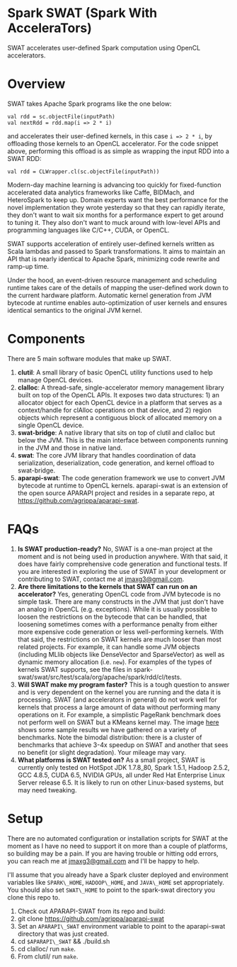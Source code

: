 # Spark SWAT (Spark With AcceleraTors)

SWAT accelerates user-defined Spark computation using OpenCL accelerators.

# Overview

SWAT takes Apache Spark programs like the one below:

    val rdd = sc.objectFile(inputPath)
    val nextRdd = rdd.map(i => 2 * i)

and accelerates their user-defined kernels, in this case `i => 2 * i`, by
offloading those kernels to an OpenCL accelerator. For the code snippet above,
performing this offload is as simple as wrapping the input RDD into a SWAT RDD:

    val rdd = CLWrapper.cl(sc.objectFile(inputPath))

Modern-day machine learning is advancing too quickly for fixed-function
accelerated data analytics frameworks like Caffe, BIDMach, and HeteroSpark to
keep up. Domain experts want the best performance for the novel implementation
they wrote yesterday so that they can rapidly iterate, they don't want to wait
six months for a performance expert to get around to tuning it. They also don't
want to muck around with low-level APIs and programming languages like C/C++,
CUDA, or OpenCL.

SWAT supports acceleration of entirely user-defined kernels written as Scala
lambdas and passed to Spark transformations. It aims to maintain an API that is
nearly identical to Apache Spark, minimizing code rewrite and ramp-up time.

Under the hood, an event-driven resource management and scheduling runtime takes
care of the details of mapping the user-defined work down to the current
hardware platform. Automatic kernel generation from JVM bytecode at runtime
enables auto-optimization of user kernels and ensures identical semantics to the
original JVM kernel.

# Components

There are 5 main software modules that make up SWAT.

1. **clutil**: A small library of basic OpenCL utility functions used to help manage OpenCL devices.
2. **clalloc**: A thread-safe, single-accelerator memory management library built on
   top of the OpenCL APIs. It exposes two data structures: 1) an allocator
   object for each OpenCL device in a platform that serves as a context/handle
   for clAlloc operations on that device, and 2) region objects which represent
   a contiguous block of allocated memory on a single OpenCL device.
3. **swat-bridge**: A native library that sits on top of clutil and clalloc but
   below the JVM. This is the main interface between components running in the
   JVM and those in native land.
4. **swat**: The core JVM library that handles coordination of data
   serialization, deserialization, code generation, and kernel offload to
   swat-bridge.
5. **aparapi-swat**: The code generation framework we use to convert JVM
   bytecode at runtime to OpenCL kernels. aparapi-swat is an extension of the
   open source APARAPI project and resides in a separate repo, at
   https://github.com/agrippa/aparapi-swat.

# FAQs

1. **Is SWAT production-ready?** No, SWAT is a one-man project at the moment and
   is not being used in production anywhere. With that said, it does have fairly
   comprehensive code generation and functional tests. If you are interested in
   exploring the use of SWAT in your development or contributing to SWAT,
   contact me at jmaxg3@gmail.com.
2. **Are there limitations to the kernels that SWAT can run on an accelerator?**
   Yes, generating OpenCL code from JVM bytecode is no simple task. There are
   many constructs in the JVM that just don't have an analog in OpenCL (e.g.
   exceptions). While it is usually possible to loosen the restrictions on the
   bytecode that can be handled, that loosening sometimes comes with a
   performance penalty from either more expensive code generation or less
   well-performing kernels. With that said, the restrictions on SWAT kernels are
   much looser than most related projects. For example, it can handle some JVM objects (including
   MLlib objects like DenseVector and SparseVector) as well as dynamic memory
   allocation (i.e. `new`). For examples of the types of kernels SWAT
   supports, see the files in spark-swat/swat/src/test/scala/org/apache/spark/rdd/cl/tests.
3. **Will SWAT make my program faster?** This is a tough question to answer and
   is very dependent on the kernel you are running and the data it is
   processing. SWAT (and accelerators in general) do not work well for kernels
   that process a large amount of data without performing many operations on it.
   For example, a simplistic PageRank benchmark does not perform well on SWAT
   but a KMeans kernel may. The image [here](https://github.com/agrippa/spark-swat/raw/master/speedup.png) shows some sample results we have
   gathered on a variety of benchmarks. Note the bimodal distribution: there is
   a cluster of benchmarks that achieve 3-4x speedup on SWAT and another that
   sees no benefit (or slight degradation). Your mileage may vary.
3. **What platforms is SWAT tested on?** As a small project, SWAT is currently
   only tested on HotSpot JDK 1.7.8\_80, Spark 1.5.1, Hadoop 2.5.2, GCC 4.8.5,
   CUDA 6.5, NVIDIA GPUs, all under Red Hat Enterprise Linux Server release 6.5.
   It is likely to run on other Linux-based systems, but may need tweaking.

# Setup

There are no automated configuration or installation scripts for SWAT at the
moment as I have no need to support it on more than a couple of platforms, so
building may be a pain. If you are having trouble or hitting odd errors, you can
reach me at jmaxg3@gmail.com and I'll be happy to help.

I'll assume that you already have a Spark cluster deployed and environment
variables like `SPARK\_HOME`, `HADOOP\_HOME`, and `JAVA\_HOME` set
appropriately. You should also set `SWAT\_HOME` to point to the spark-swat
directory you clone this repo to.

1. Check out APARAPI-SWAT from its repo and build:
  1. git clone https://github.com/agrippa/aparapi-swat
  2. Set an `APARAPI\_SWAT` environment variable to point to the aparapi-swat
     directory that was just created.
  3. cd `$APARAPI\_SWAT` && ./build.sh
2. cd clalloc/ run `make`.
2. From clutil/ run `make`.

